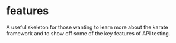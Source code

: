 # features
A useful skeleton for those wanting to learn more about the karate framework and to show off some of the key features of API testing.
